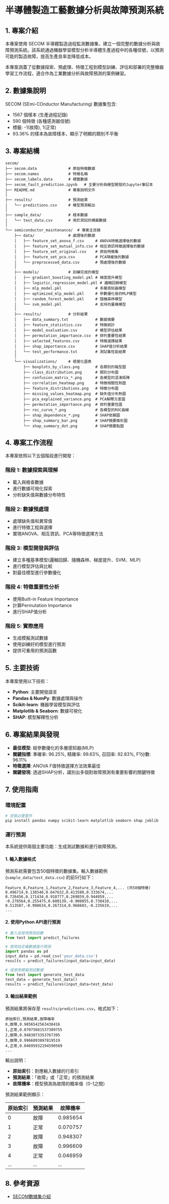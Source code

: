 # 半導體製造工藝數據分析與故障預測系統

## 1. 專案介紹

本專案使用 SECOM 半導體製造過程監測數據集，建立一個完整的數據分析與故障預測系統。該系統通過機器學習模型分析半導體生產過程中的各種信號，以預測可能的製造故障，提高生產良率並降低成本。

本專案涵蓋了從數據探索、預處理、特徵工程到模型訓練、評估和部署的完整機器學習工作流程，適合作為工業數據分析與故障預測的案例練習。

## 2. 數據集說明

SECOM (SEmi-COnductor Manufacturing) 數據集包含:
- 1567 個樣本 (生產過程記錄)
- 590 個特徵 (各種感測器信號)
- 標籤: -1(故障), 1(正常)
- 93.36% 的樣本為故障樣本，顯示了明顯的類別不平衡

## 3. 專案結構

```
secom/
├── secom.data              # 原始特徵數據
├── secom.names             # 特徵名稱
├── secom_labels.data       # 標籤數據
├── secom_fault_prediction.ipynb   # 主要分析與模型開發的Jupyter筆記本
├── README.md               # 專案說明文件
│
├── results/                # 預測結果
│   └── predictions.csv     # 模型預測輸出
│
├── sample_data/            # 樣本數據
│   └── test_data.csv       # 用於測試的模擬數據
│
└── semiconductor_maintenance/  # 專案主目錄
    ├── data/               # 處理後的數據
    │   ├── feature_set_anova_f.csv     # ANOVA特徵選擇後的數據
    │   ├── feature_set_mutual_info.csv # 相互資訊特徵選擇後的數據
    │   ├── feature_set_original.csv    # 原始特徵集
    │   ├── feature_set_pca.csv         # PCA降維後的數據
    │   └── preprocessed_data.csv       # 預處理後的數據
    │
    ├── models/             # 訓練完成的模型
    │   ├── gradient_boosting_model.pkl # 梯度提升模型
    │   ├── logistic_regression_model.pkl # 邏輯回歸模型
    │   ├── mlp_model.pkl               # 多層感知器模型
    │   ├── optimized_mlp_model.pkl     # 參數優化後的MLP模型
    │   ├── random_forest_model.pkl     # 隨機森林模型
    │   └── svm_model.pkl               # 支持向量機模型
    │
    ├── results/            # 分析結果
    │   ├── data_summary.txt            # 數據摘要
    │   ├── feature_statistics.csv      # 特徵統計
    │   ├── model_evaluation.csv        # 模型評估結果
    │   ├── permutation_importance.csv  # 排列重要性結果
    │   ├── selected_features.csv       # 特徵選擇結果
    │   ├── shap_importance.csv         # SHAP值分析結果
    │   └── test_performance.txt        # 測試集性能結果
    │
    └── visualizations/     # 視覺化圖表
        ├── boxplots_by_class.png       # 各類別的箱型圖
        ├── class_distribution.png      # 類別分布圖
        ├── confusion_matrix_*.png      # 各模型的混淆矩陣
        ├── correlation_heatmap.png     # 特徵相關性熱圖
        ├── feature_distributions.png   # 特徵分布圖
        ├── missing_values_heatmap.png  # 缺失值分布熱圖
        ├── pca_explained_variance.png  # PCA解釋方差圖
        ├── permutation_importance.png  # 排列重要性圖
        ├── roc_curve_*.png             # 各模型的ROC曲線
        ├── shap_dependence_*.png       # SHAP依賴圖
        ├── shap_summary_bar.png        # SHAP摘要條形圖
        └── shap_summary_dot.png        # SHAP摘要點圖
```

## 4. 專案工作流程

本專案依照以下五個階段進行開發：

### 階段 1: 數據探索與理解
- 載入與檢查數據
- 進行數據可視化探索
- 分析缺失值與數據分布特性

### 階段 2: 數據預處理
- 處理缺失值和異常值
- 進行特徵工程與選擇
- 實現ANOVA、相互資訊、PCA等特徵選擇方法

### 階段 3: 模型開發與評估
- 建立多種基準模型(邏輯回歸、隨機森林、梯度提升、SVM、MLP)
- 進行模型評估與比較
- 對最佳模型進行參數優化

### 階段 4: 特徵重要性分析
- 使用Built-in Feature Importance
- 計算Permutation Importance
- 進行SHAP值分析

### 階段 5: 實際應用
- 生成模擬測試數據
- 使用訓練好的模型進行預測
- 提供可重用的預測函數

## 5. 主要技術

本專案使用以下技術：

- **Python**: 主要開發語言
- **Pandas & NumPy**: 數據處理與操作
- **Scikit-learn**: 機器學習模型與評估
- **Matplotlib & Seaborn**: 數據可視化
- **SHAP**: 模型解釋性分析

## 6. 專案結果與發現

- **最佳模型**: 經參數優化的多層感知器(MLP)
- **關鍵指標**: 準確率: 96.25%, 精確率: 99.63%, 召回率: 92.83%, F1分數: 96.11%
- **特徵選擇**: ANOVA F值特徵選擇方法效果最佳
- **關鍵發現**: 透過SHAP分析，識別出多個對故障預測有重要影響的關鍵特徵

## 7. 使用指南

### 環境配置

```bash
# 安裝必要套件
pip install pandas numpy scikit-learn matplotlib seaborn shap joblib
```

### 運行預測

本系統提供兩個主要功能：生成測試數據和進行故障預測。

#### 1. 輸入數據格式

預測系統需要包含50個特徵的數據集。輸入數據範例 (`sample_data/test_data.csv`) 的前5行如下：

```
Feature_0,Feature_1,Feature_2,Feature_3,Feature_4,... (共50個特徵)
0.496714,0.138540,0.647632,0.413580,0.333674,...
0.726456,0.171434,0.918777,0.269859,0.944059,...
-0.278564,0.255475,0.600139,-0.908055,0.738410,...
0.513587,-0.998634,0.267314,0.968603,-0.235619,...
...
```

#### 2. 使用Python API進行預測

```python
# 載入並使用預測函數
from test import predict_failures

# 使用自定義數據進行預測
import pandas as pd
input_data = pd.read_csv('your_data.csv')
results = predict_failures(input_data=input_data)

# 或使用模擬測試數據
from test import generate_test_data
test_data = generate_test_data()
results = predict_failures(input_data=test_data)
```

#### 3. 輸出結果範例

預測結果將保存至 `results/predictions.csv`，格式如下：

```
原始索引,預測結果,故障機率
0,故障,0.9856542563438416
1,正常,0.07075681537389755
2,故障,0.9483073353767395
3,故障,0.9966093897819519
4,正常,0.04695932194590569
...
```

輸出說明：
- **原始索引**：對應輸入數據的行索引
- **預測結果**：「故障」或「正常」的預測結果
- **故障機率**：模型預測為故障的概率值（0-1之間）

預測結果範例顯示：

| 原始索引 | 預測結果 | 故障機率 |
|---------|---------|---------|
| 0       | 故障     | 0.985654|
| 1       | 正常     | 0.070757|
| 2       | 故障     | 0.948307|
| 3       | 故障     | 0.996609|
| 4       | 正常     | 0.046959|
| ...     | ...     | ...     |


## 8. 參考資源

- [SECOM數據集介紹](https://archive.ics.uci.edu/ml/datasets/SECOM)
